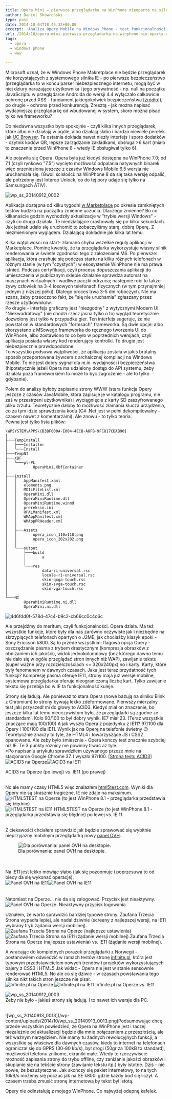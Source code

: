 ```yaml
---
title: Opera Mini – pierwsza przeglądarka na WinPhone nieoparta na silniku IE
author: Daniel Skowroński
type: post
date: 2014-10-04T18:45:32+00:00
excerpt: 'Analiza Opery Mobile na Windows Phone - test funkcjonalności i działania, refleksje nad jej miejscem w ekosystemie WinPhone i trochę więcej.'
url: /2014/10/opera-mini-pierwsza-przegladarka-na-winphone-nie-oparta-na-silniku-ie/
tags:
  - opera
  - windows phone
  - www

---
```

Microsoft uznał, że w Windows Phone Makretplace nie będzie przeglądarek nie korzystających z systemowego silnika IE - po pierwsze bezpieczeństwo (przeglądarka to w końcu parser niebezpiecznego internetu, mogą być w niej dziury narażające użytkownika i jego prywatność - np. null na początku JavaScriptu w przeglądarce Androida do wersji 4.4 wyłączało całkowicie ochronę przed XSS - fundament jakiegokolwiek bezpieczeństwa [[źródło][1]]), po drugie - ochrona przed konkurencją. Zresztą - jak można napisać wydajniejszą przeglądarkę od wbudowanej w system, skoro można pisać tylko we frameworku?

Do niedawna wszystko było spokojnie - czyli kilka innych przeglądarek, które albo nie działają w ogóle, albo działają słabo i bardzo niewiele perełek jak [UC Browser][2]. Ta ostatnia dokłada nawet niezły interfejs i sporo dodatków - czytnik kodów QR, lepsze zarządzanie zakładkami, obsługa >6 kart (miało to znaczenie przed WinPhone 8 - wtedy IE obsługiwał tylko 6).

Ale pojawiła się Opera. Opera była już kiedyś dostępna na WinPhone 7.0; od 7.1 (czyli rynkowo "7.5") wycięto możliwość odpalania natywnych binarek więc przeniesiona jeszcze z czasów Windows Mobile 6.5 wersja nie uruchamiała się. (Gwoli ścisłości: na WinPhone 8 da się taka wersję odpalić, ale potrzebny jest Interop Unlock, co do tej pory udaje się tylko na Samsungach ATIV).

![wp_ss_20140912_0002](/wp-content/uploads/2014/10/wp_ss_20140912_0002.png)

Aplikacja dostępna od kilku tygodni [w Marketplace][4] po okresie zamkniętych testów budziła na początku zmienne uczucia. Dlaczego zmienne? Bo co kilkanaście godzin wychodziły aktualizacje w "trybie wersji Windows" - czyli co druga działała. Te niedziałające crashowały się po kilku sekundach. Jak jednak udało się uruchomić to zobaczyliśmy starą, dobrą Operę. Z niezmienionym wyglądem. Działającą dokładnie jak kilka lat temu.<br clear="all" />

Kilka wątpliwości na start- złamano chyba wszelkie reguły aplikacji w Marketplace. Pominę kwestię, że ta przeglądarka wykorzystuje własny silnik renderowania w świetle zgodności tego z założeniami MS. Po pierwsze: aplikacja, która crashuje się podczas startu na kilku różnych telefonach w różnym stanie (w tym "czystych") w ekosystemie WinPhone nie ma prawa istnieć. Podczas certyfikacji, czyli procesu dopuszczania aplikacji do umieszczenia w publicznym sklepie działanie sprawdza automat na maszynach wirtualnych i wadliwe paczki odrzuca; następnie robi to także żywy człowiek na 3-4 losowych telefonach fizycznych (w tym przynajmniej jednym z niższej półki). Dlatego proces trwa 3-5 dni roboczych. Nie ma szans, żeby przeoczono fakt, że "się nie uruchamia" zgłaszany przez rzesze użytkowników.  
Po drugie - interfejs graficzny jest "niezgodny" z wytycznymi Modern UI. "Niekwadratowy" (nie chodzi rzecz jasna tylko o to) wygląd teoretycznie dozwolony jest tylko w przypadku gier. Ten interfejs sugeruje, że nie powstał on w standardowych "formsach" frameworka. Są dwie opcje: albo skorzystano z MSowego frameworka do ręcznego tworzenia UI do WinPhone, albo zostawiono to co było w poprzednich wersjach, czyli aplikacja posiada własny kod renderujący kontrolki. To drugie jest niebezpiecznie prawdopodobne.  
To wszystko podsuwa wątpliwości, że aplikacja została w jakiś brutalny sposób przeportowana żywcem z archaicznej kompilacji na Windows Mobile. To nie jest dobry sygnał dla m.in. wydajności i bezpieczeństwa (hipotetycznie jeżeli Opera ma udzielony dostęp do API systemu, żeby działała poza frameworkiem to może to być zagrożenie - ale to tylko gdybanie). 

Polem do analizy byłoby zapisanie strony WWW (stara funkcja Opery jeszcze z czasów JavaMobile, która zapisuje je w katalogu programu, nie zaś w przestrzeni użytkownika) i wyciągnięcie z karty SD zaszyfrowanego pliku zrzutu. Teoretycznie dałoby to możliwość złamania klucza urządzenia, co za tym idzie sprawdzenia kodu (C# .Net jest w pełni dekompilowalny - czasem nawet z komentarzami). Ale znowu - to tylko teoria.  
Pewna jest tylko <emp>lista</em> plików:

```
\WPSYSTEM\APPS\{B3BF000A-E004-4ECB-A8FB-9FC817CDAB90} 
|
├───TempInstall
│   ├───Installer
│   └───Install
├───TempNI
├───XBF
│   └───pl-PL
│           OperaMini.XbfContainer
│           
├───Install
│   │   AppManifest.xaml
│   │   elements.png
│   │   MDILFileList.xml
│   │   OperaMini.dll
│   │   OperaMiniRuntime.dll
│   │   OperaMiniRuntime.winmd
│   │   prereksio.ini
│   │   RPALManifest.xml
│   │   WMAppManifest.xml
│   │   WMAppPRHeader.xml
│   │   
│   ├───Assets
│   │       opera_icon_110x110.png
│   │       opera_icon_202x202.png
│   │       
│   └───output
│       ├───build
│       │       a
│       │       
│       └───res
│               data-ri-universal.rsc
│               locale-ri-universal.rsc
│               skin-qxga-touch.rsc
│               skin-svga-touch.rsc
│               skin-vga-touch.rsc
│               
└───NI
        OperaMiniRuntime.ni.dll
        OperaMini.ni.dll
```


![4d6fdd0f-578d-47c4-b9c2-cb66cc0c4c6c](/wp-content/uploads/2014/10/4d6fdd0f-578d-47c4-b9c2-cb66cc0c4c6c.png)

Ale przejdźmy do meritum, czyli funkcjonalności. Opera działa. Ma też wszystkie funkcje, które były dla nas zarówno oczywiste jak i niezbędne na skrzypiących telefonach opartych o J2ME, jak chociażby klasyk epoki - Sony Ericcson k800. Są to przede wszystkim: flagowa opcja Opery - oszczędzanie pasma z trybem drastycznym (kompresja obrazków z obniżaniem ich jakości), widok jednokolumnowy (bez którego dawno temu nie dało się w ogóle przeglądać stron innych niż WAP), zawijanie tekstu (super ważne przy rozdzielczościach <= 320x240px) no i karty. Karty, które były fenomenem w dawnych czasach. Jaka jest teraz przydatność tych funkcji? Kompresję pasma oferuje IE11, strony maja już wersje mobilne, systemowa przeglądarka oferuje nieograniczoną liczbę kart. Tylko zawijanie tekstu się przebija bo w IE ta funkcjonalność kuleje.<br clear="all" />

Strony się ładują. Ale ponieważ to stara Opera (nowe bazują na silniku Blink z Chromium) to strony bywają lekko zdeformowane. Pierwszy mierzalny test jaki przyszedł mi do głowy to ACID3. Kiedyś miał on znaczenie, bo jeszcze kilka lat temu nieoczywistym było, że przeglądarki są zgodne ze standardami. Koło 90/100 to był dobry wynik. IE7 miał 23. (Teraz wszystkie znaczące mają 100/100) A jak wyszła Opera z pojedynku z IE11? 97/100 dla Opery i 100/100 dla IE11. Wynik jak na Operę na telefonie świetny 😉 Teoretycznie znaczy to tyle, że HTML4 i towarzyszące JS i CSS2 opanowane. Ale żeby było śmiesznie - Opera kończy test znacznie szybciej niż IE. Te 3 punkty różnicy nie powinny trwać aż tyle.  
*Po napisaniu artykułu sprawdziłem używanego przeze mnie na stacjonarce Google Chrome 37. I wyszło 97/100. [[Strona testu ACID3][6]]  
![ACID3 na Operze](/wp-content/uploads/2014/10/wp_ss_20140912_0006.png)![ACID3 na IE11](/wp-content/uploads/2014/10/wp_ss_20140912_0007.png)

ACID3 na Operze (po lewej) vs. IE11 (po prawej)  
<br clear="all" /> 

No ale mamy czasy HTML5 więc znalazłem [html5test.com][9]. Wyniki dla Opery nie są strasznie tragiczne, IE nie zdaje na maksimum.  
![HTML5TEST na Operze (to jest WinPhone 8.1 - przeglądarka przedstawia się błędnie)](/wp-content/uploads/2014/10/wp_ss_20140912_0008.png)![HTML5TEST na IE11](/wp-content/uploads/2014/10/wp_ss_20140912_0009.png) HTML5TEST na Operze (to jest WinPhone 8.1 - przeglądarka przedstawia się błędnie) po lewej vs. IE 11  
<br clear="all" /> 

Z ciekawości chciałem sprawdzić jak będzie sprawować się wybitnie nieprzyjazny mobilnym przeglądarką nowy [panel OVH][12].<figure id="attachment_583" aria-describedby="caption-attachment-583" style="width: 665px" class="wp-caption alignnone">![Dla porównania: panel OVH na desktopie.](/wp-content/uploads/2014/10/och_porownanie1.png)<figcaption id="caption-attachment-583" class="wp-caption-text">Dla porównania: panel OVH na desktopie.</figcaption></figure><br clear="all" />  
Na IE11 jest lekko mówiąc słabo (jak się pozoomuje i poprzesuwa to od biedy da się wykonać operacje).  
![Panel OVH na IE11](/wp-content/uploads/2014/10/wp_ss_20140913_0001.png)![Panel OVH na IE11](/wp-content/uploads/2014/10/wp_ss_20140913_0002.png)  
<br clear="all" />  
Natomiast na Operze... nie da się zalogować. Przycisk jest nieaktywny.  
![Panel OVH na Operze. Nieaktywny przycisk logowania.](/wp-content/uploads/2014/10/wp_ss_20140913_0003.png)<br clear="all" />

Uznałem, że warto sprawdzić bardziej typowe strony. Zaufana Trzecia Strona wypadła lepiej, ale nadal dziwnie (screeny z najlepszej wersji, na IE11 wybrany tryb żądania wersji mobilnej).  
![Zaufana Trzecia Strona na Operze (najlepsze ustawienia)](/wp-content/uploads/2014/10/wp_ss_20140913_0012.png) ![Zaufana Trzecia Strona na IE11 (żądanie wersji mobilnej).](/wp-content/uploads/2014/10/wp_ss_20140913_0011.png)Zaufana Trzecia Strona na Operze (najlepsze ustawienia) vs. IE11 (żądanie wersji mobilnej).<br clear="all" />

A wracając do kompletnych porażek przeglądarki z Norwegii - postanowiłem odwiedzić w ramach testów stronę [infinite.pl][19], która jest typowym przedstawicielem nowych trendów i projektów wykorzystujących bajery z CSS3 i HTML5.Jak widać - Opera nie jest w stanie sensownie renderować HTML5. No ale co się dziwić - w czasach powstawania tego silnika nikt takich stron jeszcze nie pisał.  
![Infinite.pl na Operze](/wp-content/uploads/2014/10/wp_ss_20140913_0009.png) ![Infinite.pl na IE11](/wp-content/uploads/2014/10/wp_ss_20140913_0010.png) Infinite.pl na Operze vs. IE11<br clear="all" /> 

![wp_ss_20140912_0003](/wp-content/uploads/2014/10/wp_ss_20140912_00031.png)  
Żeby nie było - jakieś strony się ładują. I to nawet ich wersje dla PC.

<br clear="all" />  
![wp_ss_20140913_0013](/wp-content/uploads/2014/10/wp_ss_20140913_0013.png)Podsumowując chcę przede wszystkim powiedzieć, że Opera na WinPhone jest i raczej niezależnie od aktualizacji będzie dla mnie połączeniem z przeszłością, ale też ważnym narzędziem. Nie mamy tu żadnych rewolucyjnych funkcji, a wszystkie są właściwe dla dawnych czasów, kiedy to internet na telefonach ograniczał się do GPRS (30-80 kb/s), był drogi (50gr za 100kB to standard), możliwości telefonu znikome, ekraniki małe. Wtedy to rzeczywiście możność zapisania strony do trybu offline, czy zaniżanie jakości obrazków i skupianie się na tekście strony (zawijanie tekstu itp.) były istotne. Dziś - nie powie, że bezużyteczne. Jak skończy się pakiet internetowy, to na tych 16kB/s możemy się poczuć jak na SE k800i gdzie każdy bod się liczył. A czasem trzeba zmusić stronę internetową by tekst był istotą.

Opery nie odinstaluję z mojego WinPhone. Co najwyżej odepnę kafelek.

 [1]: http://niebezpiecznik.pl/post/powazny-blad-w-androidzie-dotyczacy-50-jego-uzytkownikow/
 [2]: http://www.windowsphone.com/pl-pl/store/app/uc-browser/6cda5651-56b9-48b0-8771-91dbc188f873
 [3]: /wp-content/uploads/2014/10/wp_ss_20140912_0002.png
 [4]: http://www.windowsphone.com/en-us/store/app/opera-mini-beta/b3bf000a-e004-4ecb-a8fb-9fc817cdab90
 [5]: /wp-content/uploads/2014/10/4d6fdd0f-578d-47c4-b9c2-cb66cc0c4c6c.png
 [6]: http://acid3.acidtests.org/
 [7]: /wp-content/uploads/2014/10/wp_ss_20140912_0006.png
 [8]: /wp-content/uploads/2014/10/wp_ss_20140912_0007.png
 [9]: http://html5test.com
 [10]: /wp-content/uploads/2014/10/wp_ss_20140912_0008.png
 [11]: /wp-content/uploads/2014/10/wp_ss_20140912_0009.png
 [12]: http://ovh.com/manager
 [13]: /wp-content/uploads/2014/10/och_porownanie1.png
 [14]: /wp-content/uploads/2014/10/wp_ss_20140913_0001.png
 [15]: /wp-content/uploads/2014/10/wp_ss_20140913_0002.png
 [16]: /wp-content/uploads/2014/10/wp_ss_20140913_0003.png
 [17]: /wp-content/uploads/2014/10/wp_ss_20140913_0012.png
 [18]: /wp-content/uploads/2014/10/wp_ss_20140913_0011.png
 [19]: http://infinite.pl
 [20]: /wp-content/uploads/2014/10/wp_ss_20140913_0009.png
 [21]: /wp-content/uploads/2014/10/wp_ss_20140913_0010.png
 [22]: /wp-content/uploads/2014/10/wp_ss_20140912_00031.png
 [23]: /wp-content/uploads/2014/10/wp_ss_20140913_0013.png
